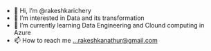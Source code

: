 - 👋 Hi, I’m @rakeshkarichery
- 👀 I’m interested in Data and its transformation
- 🌱 I’m currently learning Data Engineering and Clound computing in Azure 
- 📫 How to reach me ...rakeshkanathur@gmail.com

<!---
rakeshkarichery/rakeshkarichery is a ✨ special ✨ repository because its `README.md` (this file) appears on your GitHub profile.
You can click the Preview link to take a look at your changes.
--->
